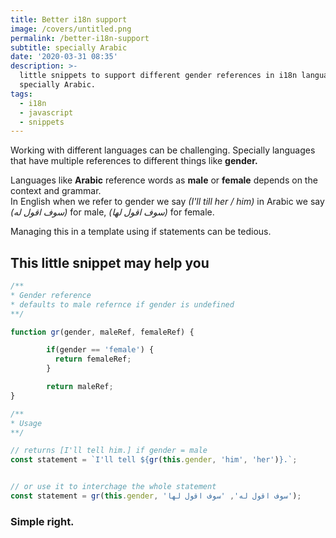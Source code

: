 ```yaml
---
title: Better i18n support
image: /covers/untitled.png
permalink: /better-i18n-support
subtitle: specially Arabic
date: '2020-03-31 08:35'
description: >-
  little snippets to support different gender references in i18n languages
  specially Arabic.
tags:
  - i18n
  - javascript
  - snippets
---
```

Working with different languages can be challenging. Specially languages that have multiple references to different things like **gender.**

Languages like **Arabic** reference words as **male** or **female** depends on the context and grammar.\
In English when we refer to gender we say *(I'll till her / him)* in Arabic we say *(سوف اقول له)* for male, *(سوف اقول لها)* for female.

Managing this in a template using if statements can be tedious.

## This little snippet may help you

```javascript
/**
* Gender reference
* defaults to male refernce if gender is undefined
**/

function gr(gender, maleRef, femaleRef) {

        if(gender == 'female') {
          return femaleRef;
        }

        return maleRef;
}
```

```javascript
/**
* Usage
**/

// returns [I'll tell him.] if gender = male
const statement = `I'll tell ${gr(this.gender, 'him', 'her')}.`;


// or use it to interchage the whole statement
const statement = gr(this.gender, 'سوف اقول له', 'سوف اقول لها');
```

### Simple right.
